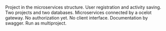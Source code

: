 Project in the microservices structure. User registration and activity saving.
Two projects and two databases.
Microservices connected by a ocelot gateway. No authorization yet. No client interface.
Documentation by swagger.
Run as multiproject.
